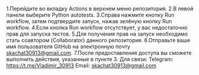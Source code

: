 1.Перейдите во вкладку Actions в верхнем меню репозитория. 2.В левой панели выберите Python autotests. 3.Справа нажмите кнопку Run workflow, затем подтвердите запуск, нажав зелёную кнопку Run workflow. 4.Если кнопка Run workflow отсутствует, у вас недостаточно прав для запуска тестов. 5.Для получения прав на запуск необходимо стать соавтором (Collaborator) данного репозитория. 6.Отправьте ваше имя пользователя GitHub на электронную почту skachat30913@gmail.com. 7.После предоставления доступа вы сможете выполнить действия, указанные в пункте 3. Для связи: Telegram: https://t.me/Vladimir_30913 Email: skachat30913@gmail.com
